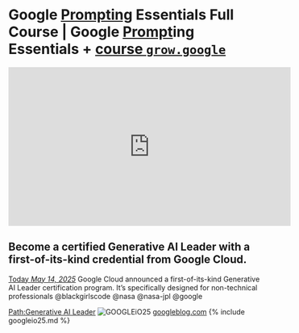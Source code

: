 
# Google [Prompting](https://www.atlassian.com/blog/artificial-intelligence/ultimate-guide-writing-ai-prompts) Essentials Full Course | Google [Prompt](https://platform.openai.com/docs/guides/text?api-mode=responses)ing Essentials + [course `grow.google`](https://grow.google/prompting-essentials/)
<iframe width="560" height="315" src="https://www.youtube.com/embed/7KZuiVuuvgg?si=hesrqEcHoGA2hpkJ" title="YouTube video player" frameborder="0" allow="accelerometer; autoplay; clipboard-write; encrypted-media; gyroscope; picture-in-picture; web-share" referrerpolicy="strict-origin-when-cross-origin" allowfullscreen></iframe>

## Become a certified Generative AI Leader with a first-of-its-kind credential from Google Cloud.

[Today _May 14, 2025_](https://blog.google/products/google-cloud/generative-ai-leader-certification/)  Google Cloud announced a first-of-its-kind Generative AI Leader certification program. It’s specifically designed for non-technical professionals @blackgirlscode @nasa @nasa-jpl @google


[Path:Generative AI Leader](https://www.cloudskillsboost.google/paths/1951)
![GOOGLEiO25](https://io.google/2025/assets/images/io25-session-hero-keynote.webp)
[googleblog.com](https://developers.googleblog.com/en/)
{% include googleio25.md %}
